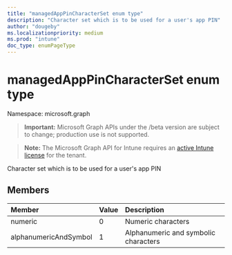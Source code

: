 ```yaml
---
title: "managedAppPinCharacterSet enum type"
description: "Character set which is to be used for a user's app PIN"
author: "dougeby"
ms.localizationpriority: medium
ms.prod: "intune"
doc_type: enumPageType
---
```


# managedAppPinCharacterSet enum type

Namespace: microsoft.graph

> **Important:** Microsoft Graph APIs under the /beta version are subject to change; production use is not supported.

> **Note:** The Microsoft Graph API for Intune requires an [active Intune license](https://go.microsoft.com/fwlink/?linkid=839381) for the tenant.

Character set which is to be used for a user's app PIN

## Members
|Member|Value|Description|
|:---|:---|:---|
|numeric|0|Numeric characters|
|alphanumericAndSymbol|1|Alphanumeric and symbolic characters|



